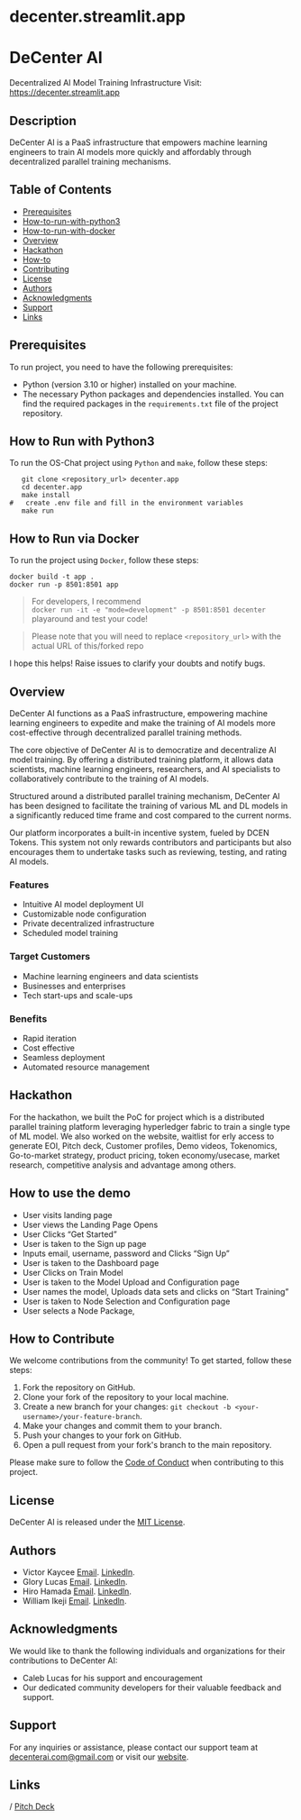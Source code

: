 # decenter.streamlit.app
# DeCenter AI

Decentralized AI Model Training Infrastructure
Visit: https://decenter.streamlit.app

## Description

DeCenter AI is a PaaS infrastructure that empowers machine learning engineers to train AI models more quickly and affordably through decentralized parallel training mechanisms.

## Table of Contents
- [Prerequisites](#prerequisites)
- [How-to-run-with-python3](#How-to-run-with-python3)
-  [How-to-run-with-docker](#How-to-run-with-docker)
- [Overview](#overview)
- [Hackathon](#hackathon)
- [How-to](#how-to)
- [Contributing](#contributing)
- [License](#license)
- [Authors](#authors)
- [Acknowledgments](#acknowledgments)
- [Support](#support)
- [Links](#links)

## Prerequisites

To run  project, you need to have the following prerequisites:

- Python (version 3.10 or higher) installed on your machine.
- The necessary Python packages and dependencies installed. You can find the required packages in the `requirements.txt`
  file of the project repository.


## How to Run with Python3

To run the OS-Chat project using `Python` and `make`, follow these steps:

```shell
   git clone <repository_url> decenter.app
   cd decenter.app
   make install
#   create .env file and fill in the environment variables
   make run
```

## How to Run via Docker

To run the project using `Docker`, follow these steps:

```shell
docker build -t app .
docker run -p 8501:8501 app
```

> For developers,
> I recommend <br>
> ```docker run -it -e "mode=development" -p 8501:8501 decenter``` <br>
> playaround and test your code!


> Please note that you will need to replace `<repository_url>` with the actual URL of this/forked repo

I hope this helps! Raise issues to clarify your doubts and notify bugs.

## Overview
DeCenter AI functions as a PaaS infrastructure, empowering machine learning engineers to expedite and make the training of AI models more cost-effective through decentralized parallel training methods.

The core objective of DeCenter AI is to democratize and decentralize AI model training. By offering a distributed training platform, it allows data scientists, machine learning engineers, researchers, and AI specialists to collaboratively contribute to the training of AI models.

Structured around a distributed parallel training mechanism, DeCenter AI has been designed to facilitate the training of various ML and DL models in a significantly reduced time frame and cost compared to the current norms.

Our platform incorporates a built-in incentive system, fueled by DCEN Tokens. This system not only rewards contributors and participants but also encourages them to undertake tasks such as reviewing, testing, and rating AI models.

### Features

- Intuitive AI model deployment UI
- Customizable node configuration
- Private decentralized infrastructure
- Scheduled model training

 ### Target Customers
- Machine learning engineers and data scientists
- Businesses and enterprises 
- Tech start-ups and scale-ups 

  
 ### Benefits 
- Rapid iteration
- Cost effective
- Seamless deployment
- Automated resource management

  
## Hackathon
For the hackathon, we built the PoC for project which is a distributed parallel training platform leveraging hyperledger fabric to train a single type of ML model. We also worked on the website, waitlist for erly access to generate EOI, Pitch deck, Customer profiles, Demo videos, Tokenomics, Go-to-market strategy, product pricing, token economy/usecase, market research, competitive analysis and advantage among others.

## How to use the demo
- User visits landing page 
- User views the Landing Page Opens
- User Clicks “Get Started”
- User is taken to the Sign up page
- Inputs email, username, password and Clicks “Sign Up”
- User is taken to the Dashboard page
- User Clicks on Train Model
- User is taken to the Model Upload and Configuration page
- User names the model, Uploads data sets and clicks on “Start Training”
- User is taken to Node Selection and Configuration page
- User selects a Node Package, 



## How to Contribute

We welcome contributions from the community! To get started, follow these steps:

1. Fork the repository on GitHub.
2. Clone your fork of the repository to your local machine.
3. Create a new branch for your changes: `git checkout -b <your-username>/your-feature-branch`.
4. Make your changes and commit them to your branch.
5. Push your changes to your fork on GitHub.
6. Open a pull request from your fork's branch to the main repository.

Please make sure to follow the [Code of Conduct](./CODE_OF_CONDUCT.md) when contributing to this project.
## License

DeCenter AI is released under the [MIT License](https://opensource.org/licenses/MIT).

## Authors

- Victor Kaycee [Email](victorkaycee17@gmail.com).  [Linkedln](https://www.linkedin.com/in/victor-kaycee). 
- Glory Lucas  [Email](lucasgold24@gmail.com).  [Linkedln](https://www.linkedin.com/in/glorylucas/). 
- Hiro Hamada  [Email](laciferin@gmail.com).  [Linkedln](http://linkedin.com/in/laciferin/). 
- William Ikeji  [Email](williamikeji@gmail.com).  [Linkedln](https://www.linkedin.com/in/codypharm/). 

## Acknowledgments

We would like to thank the following individuals and organizations for their contributions to DeCenter AI:

- Caleb Lucas for his support and encouragement
- Our dedicated community developers for their valuable feedback and support.

## Support

For any inquiries or assistance, please contact our support team at decenterai.com@gmail.com or visit our [website](https://decenterai.com/).


## Links

/  [Pitch Deck](https://www.canva.com/design/DAFqtW99aQA/JaMUR8Gc23ODJXcEd6PGMw/view?utm_content=DAFqtW99aQA&utm_campaign=designshare&utm_medium=link&utm_source=publishsharelink)
